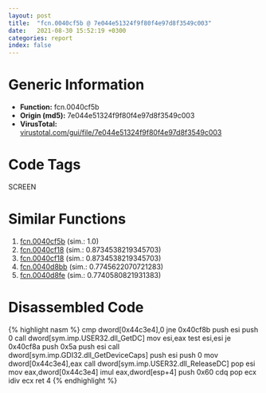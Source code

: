 ```yaml
---
layout: post
title:  "fcn.0040cf5b @ 7e044e51324f9f80f4e97d8f3549c003"
date:   2021-08-30 15:52:19 +0300
categories: report
index: false
---
```


# Generic Information
- **Function:** fcn.0040cf5b
- **Origin (md5):** 7e044e51324f9f80f4e97d8f3549c003
- **VirusTotal:** [virustotal.com/gui/file/7e044e51324f9f80f4e97d8f3549c003][virustotal_ref]

# Code Tags
<span class="tag" id="SCREEN">SCREEN</span>


# Similar Functions

1. [fcn.0040cf5b][similar_1_ref] (sim.: 1.0)
2. [fcn.0040cf18][similar_2_ref] (sim.: 0.8734538219345703)
3. [fcn.0040cf18][similar_3_ref] (sim.: 0.8734538219345703)
4. [fcn.0040d8bb][similar_4_ref] (sim.: 0.7745622070721283)
5. [fcn.0040d8fe][similar_5_ref] (sim.: 0.7740580821931383)


# Disassembled Code

{% highlight nasm %}
cmp dword[0x44c3e4],0
jne 0x40cf8b
push esi
push 0
call dword[sym.imp.USER32.dll_GetDC]
mov esi,eax
test esi,esi
je 0x40cf8a
push 0x5a
push esi
call dword[sym.imp.GDI32.dll_GetDeviceCaps]
push esi
push 0
mov dword[0x44c3e4],eax
call dword[sym.imp.USER32.dll_ReleaseDC]
pop esi
mov eax,dword[0x44c3e4]
imul eax,dword[esp+4]
push 0x60
cdq 
pop ecx
idiv ecx
ret 4
{% endhighlight %}


[similar_1_ref]: /report/fcn.0040cf5b@88e03379526f823ce2de3b236adcaf80
[similar_2_ref]: /report/fcn.0040cf18@7e044e51324f9f80f4e97d8f3549c003
[similar_3_ref]: /report/fcn.0040cf18@88e03379526f823ce2de3b236adcaf80
[similar_4_ref]: /report/fcn.0040d8bb@5f763449465a14d1cdb5ea67e2f984d0
[similar_5_ref]: /report/fcn.0040d8fe@5f763449465a14d1cdb5ea67e2f984d0
[virustotal_ref]: https://www.virustotal.com/gui/file/7e044e51324f9f80f4e97d8f3549c003